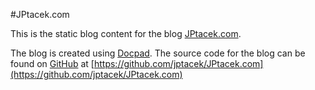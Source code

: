 #JPtacek.com

This is the static blog content for the blog [JPtacek.com](www.jptacek.com).

The blog is created using [Docpad](www.docpad.org). The source code for the blog can be found on [GitHub](www.github.com)
at [https://github.com/jptacek/JPtacek.com](https://github.com/jptacek/JPtacek.com)